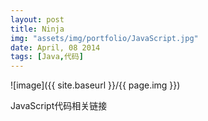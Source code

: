 ```yaml
---
layout: post
title: Ninja
img: "assets/img/portfolio/JavaScript.jpg"
date: April, 08 2014
tags: [Java,代码]
---
```


![image]({{ site.baseurl }}/{{ page.img }})

JavaScript代码相关链接
